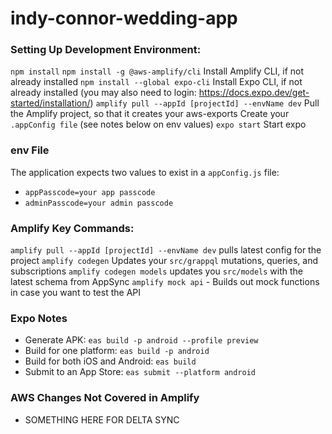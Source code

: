 # indy-connor-wedding-app

### Setting Up Development Environment:
`npm install`
`npm install -g @aws-amplify/cli` Install Amplify CLI, if not already installed
`npm install --global expo-cli` Install Expo CLI, if not already installed (you may also need to login: https://docs.expo.dev/get-started/installation/)
`amplify pull --appId [projectId] --envName dev` Pull the Amplify project, so that it creates your aws-exports
Create your `.appConfig file` (see notes below on env values)
`expo start` Start expo

### env File
The application expects two values to exist in a `appConfig.js` file:
- `appPasscode=your app passcode`
- `adminPasscode=your admin passcode`

### Amplify Key Commands:
`amplify pull --appId [projectId] --envName dev` pulls latest config for the project
`amplify codegen` Updates your `src/grappql` mutations, queries, and subscriptions
`amplify codegen models` updates you `src/models` with the latest schema from AppSync
`amplify mock api` - Builds out mock functions in case you want to test the API

### Expo Notes
- Generate APK: `eas build -p android --profile preview`
- Build for one platform: `eas build -p android`
- Build for both iOS and Android: `eas build`
- Submit to an App Store: `eas submit --platform android`

### AWS Changes Not Covered in Amplify
- SOMETHING HERE FOR DELTA SYNC
